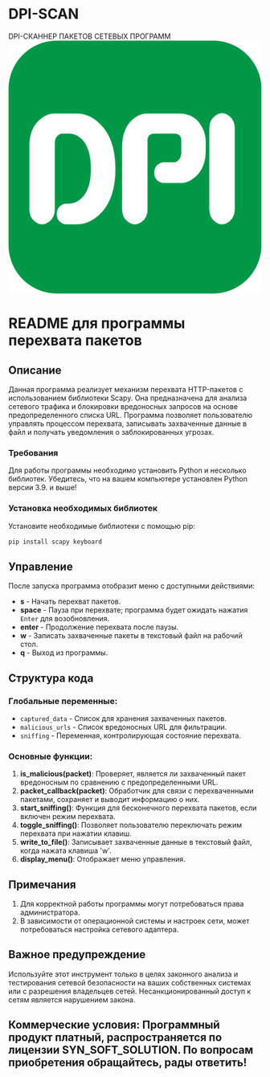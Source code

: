 # DPI-SCAN
DPI-СКАННЕР ПАКЕТОВ СЕТЕВЫХ ПРОГРАММ
![Alt text](https://github.com/evsevy/DPI-SCAN/blob/main/DPI_1.png)

# README для программы перехвата пакетов

## Описание
Данная программа реализует механизм перехвата HTTP-пакетов с использованием библиотеки Scapy. Она предназначена для анализа сетевого трафика и блокировки вредоносных запросов на основе предопределенного списка URL. Программа позволяет пользователю управлять процессом перехвата, записывать захваченные данные в файл и получать уведомления о заблокированных угрозах.

### Требования
Для работы программы необходимо установить Python и несколько библиотек. Убедитесь, что на вашем компьютере установлен Python версии 3.9. и выше!

### Установка необходимых библиотек
Установите необходимые библиотеки с помощью pip:
```bash
pip install scapy keyboard
```
## Управление
После запуска программа отобразит меню с доступными действиями:

- **s** - Начать перехват пакетов.
- **space** - Пауза при перехвате; программа будет ожидать нажатия `Enter` для возобновления.
- **enter** - Продолжение перехвата после паузы.
- **w** - Записать захваченные пакеты в текстовый файл на рабочий стол.
- **q** - Выход из программы.

## Структура кода

### Глобальные переменные:
- `captured_data` - Список для хранения захваченных пакетов.
- `malicious_urls` - Список вредоносных URL для фильтрации.
- `sniffing` - Переменная, контролирующая состояние перехвата.

### Основные функции:
1. **is_malicious(packet)**: Проверяет, является ли захваченный пакет вредоносным по сравнению с предопределенными URL.
2. **packet_callback(packet)**: Обработчик для связи с перехваченными пакетами, сохраняет и выводит информацию о них.
3. **start_sniffing()**: Функция для бесконечного перехвата пакетов, если включен режим перехвата.
4. **toggle_sniffing()**: Позволяет пользователю переключать режим перехвата при нажатии клавиш.
5. **write_to_file()**: Записывает захваченные данные в текстовый файл, когда нажата клавиша 'w'.
6. **display_menu()**: Отображает меню управления.

## Примечания
1. Для корректной работы программы могут потребоваться права администратора.
2. В зависимости от операционной системы и настроек сети, может потребоваться настройка сетевого адаптера.

## Важное предупреждение
Используйте этот инструмент только в целях законного анализа и тестирования сетевой безопасности на ваших собственных системах или с разрешения владельцев сетей. Несанкционированный доступ к сетям является нарушением закона.
## Коммерческие условия: Программный продукт платный, распространяется по лицензии SYN_SOFT_SOLUTION. По вопросам приобретения обращайтесь, рады ответить!
